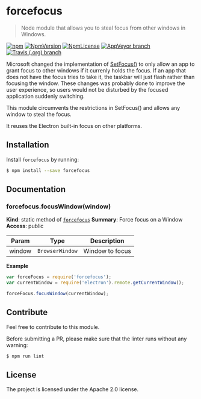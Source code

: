 <!-- Make sure you edit doc/README.hbs rather than README.md because the latter is auto-generated -->

forcefocus
=========

> Node module that allows you to steal focus from other windows in Windows.

[![npm](https://img.shields.io/npm/dw/forcefocus.svg)](https://npmjs.com/package/forcefocus)
[![NpmVersion](https://img.shields.io/npm/v/forcefocus.svg)](https://npmjs.com/package/forcefocus)
[![NpmLicense](https://img.shields.io/npm/l/forcefocus.svg)](https://npmjs.com/package/forcefocus)
[![AppVeyor branch](https://img.shields.io/appveyor/ci/robinwassen/forcefocus/master.svg?logo=appveyor)](https://ci.appveyor.com/project/robinwassen/forcefocus)
[![Travis (.org) branch](https://img.shields.io/travis/USER/REPO/BRANCH.svg)](https://travis-ci.org/robinwassen/forcefocus)

Microsoft changed the implementation of [SetFocus()](https://msdn.microsoft.com/en-us/library/windows/desktop/ms646312(v=vs.85).aspx) to only allow an app to grant focus to other windows if it currenly holds the focus. If an app that does not have the focus tries to take it, the taskbar will just flash rather than focusing the window. These changes was probably done to improve the user experience, so users would not be disturbed by the focused application suddenly switching.

This module circumvents the restrictions in SetFocus() and allows any window to steal the focus.

It reuses the Electron built-in focus on other platforms.

Installation
------------

Install `forcefocus` by running:

```sh
$ npm install --save forcefocus
```

Documentation
-------------

<a name="module_forcefocus.focusWindow"></a>

### forcefocus.focusWindow(window)
**Kind**: static method of [<code>forcefocus</code>](#module_forcefocus)
**Summary**: Force focus on a Window
**Access**: public

| Param | Type | Description |
| --- | --- | --- |
| window | <code>BrowserWindow</code> | Window to focus |

**Example**
```js
var forceFocus = require('forcefocus');
var currentWindow = require('electron').remote.getCurrentWindow();

forceFocus.focusWindow(currentWindow);
```

Contribute
----------

Feel free to contribute to this module.

Before submitting a PR, please make sure that the linter runs without any warning:

```sh
$ npm run lint
```

License
-------

The project is licensed under the Apache 2.0 license.
